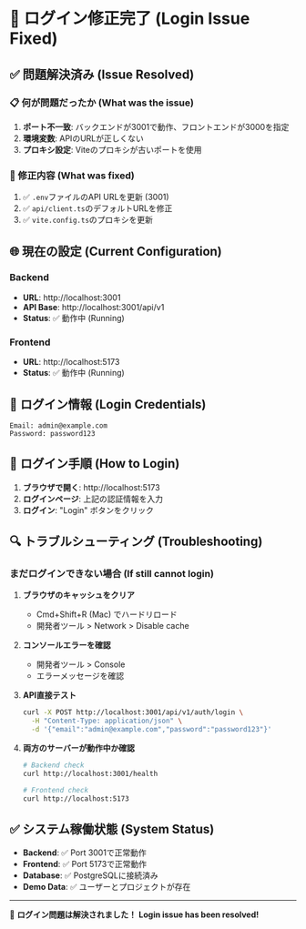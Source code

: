 # 🔧 ログイン修正完了 (Login Issue Fixed)

## ✅ 問題解決済み (Issue Resolved)

### 📋 何が問題だったか (What was the issue)
1. **ポート不一致**: バックエンドが3001で動作、フロントエンドが3000を指定
2. **環境変数**: APIのURLが正しくない
3. **プロキシ設定**: Viteのプロキシが古いポートを使用

### 🔧 修正内容 (What was fixed)
1. ✅ `.env`ファイルのAPI URLを更新 (3001)
2. ✅ `api/client.ts`のデフォルトURLを修正
3. ✅ `vite.config.ts`のプロキシを更新

## 🌐 現在の設定 (Current Configuration)

### Backend
- **URL**: http://localhost:3001
- **API Base**: http://localhost:3001/api/v1
- **Status**: ✅ 動作中 (Running)

### Frontend  
- **URL**: http://localhost:5173
- **Status**: ✅ 動作中 (Running)

## 👤 ログイン情報 (Login Credentials)

```
Email: admin@example.com
Password: password123
```

## 🚀 ログイン手順 (How to Login)

1. **ブラウザで開く**: http://localhost:5173
2. **ログインページ**: 上記の認証情報を入力
3. **ログイン**: "Login" ボタンをクリック

## 🔍 トラブルシューティング (Troubleshooting)

### まだログインできない場合 (If still cannot login)

1. **ブラウザのキャッシュをクリア**
   - Cmd+Shift+R (Mac) でハードリロード
   - 開発者ツール > Network > Disable cache

2. **コンソールエラーを確認**
   - 開発者ツール > Console
   - エラーメッセージを確認

3. **API直接テスト**
   ```bash
   curl -X POST http://localhost:3001/api/v1/auth/login \
     -H "Content-Type: application/json" \
     -d '{"email":"admin@example.com","password":"password123"}'
   ```

4. **両方のサーバーが動作中か確認**
   ```bash
   # Backend check
   curl http://localhost:3001/health
   
   # Frontend check
   curl http://localhost:5173
   ```

## ✅ システム稼働状態 (System Status)

- **Backend**: ✅ Port 3001で正常動作
- **Frontend**: ✅ Port 5173で正常動作  
- **Database**: ✅ PostgreSQLに接続済み
- **Demo Data**: ✅ ユーザーとプロジェクトが存在

---

🎉 **ログイン問題は解決されました！**
**Login issue has been resolved!**